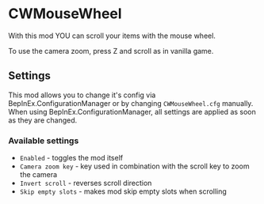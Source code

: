 # CWMouseWheel
With this mod YOU can scroll your items with the mouse wheel.

To use the camera zoom, press Z and scroll as in vanilla game.

## Settings
This mod allows you to change it's config via BepInEx.ConfigurationManager or by changing ``CWMouseWheel.cfg`` manually.
When using BepInEx.ConfigurationManager, all settings are applied as soon as they are changed.

### Available settings
* ``Enabled`` - toggles the mod itself
* ``Camera zoom key`` - key used in combination with the scroll key to zoom the camera
* ``Invert scroll`` - reverses scroll direction
* ``Skip empty slots`` - makes mod skip empty slots when scrolling